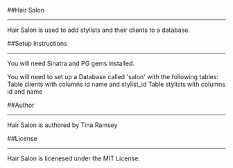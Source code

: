 ##Hair Salon
_____
Hair Salon is used to add stylists and their clients to a database.

##Setup Instructions
_____
You will need Sinatra and PG gems installed.

You will need to set up a Database called 'salon' with the following tables:
Table clients with columns id name and stylist_id
Table stylists with columns id and name

##Author
_____
Hair Salon is authored by Tina Ramsey

##License
_____
Hair Salon is licenesed under the MIT License.

